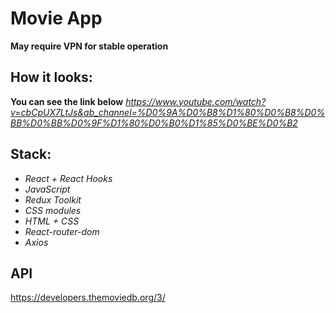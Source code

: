 
# Movie App

**May require VPN for stable operation**

## How it looks:

**You can see the link below**
*https://www.youtube.com/watch?v=cbCpUX7LtJs&ab_channel=%D0%9A%D0%B8%D1%80%D0%B8%D0%BB%D0%BB%D0%9F%D1%80%D0%B0%D1%85%D0%BE%D0%B2*

## Stack:

* *React + React Hooks*
* *JavaScript*
* *Redux Toolkit*
* *CSS modules*
* *HTML + CSS*
* *React-router-dom*
* *Axios*

## API

https://developers.themoviedb.org/3/
